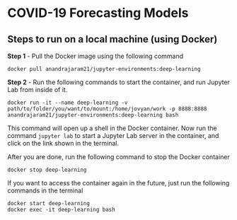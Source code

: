 # COVID-19 Forecasting Models

## Steps to run on a local machine (using Docker)

**Step 1** - Pull the Docker image using the following command

```
docker pull anandrajaram21/jupyter-environments:deep-learning
```

**Step 2** - Run the following commands to start the container, and run Jupyter Lab from inside of it.

```
docker run -it --name deep-learning -v path/to/folder/you/want/to/mount:/home/jovyan/work -p 8888:8888 anandrajaram21/jupyter-environments:deep-learning bash
```

This command will open up a shell in the Docker container. Now run the command `jupyter lab` to start a Jupyter Lab server in the container, and click on the link shown in the terminal.

After you are done, run the following command to stop the Docker container

```
docker stop deep-learning
```

If you want to access the container again in the future, just run the following commands in the terminal

```
docker start deep-learning
docker exec -it deep-learning bash
```

